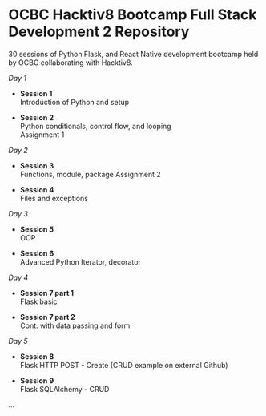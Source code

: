 # OCBC Hacktiv8 Bootcamp Full Stack Development 2 Repository
30 sessions of Python Flask, and React Native development bootcamp held by OCBC collaborating with Hacktiv8.

*Day 1*
- **Session 1**  
Introduction of Python and setup

- **Session 2**  
Python conditionals, control flow, and looping  
Assignment 1

*Day 2*
- **Session 3**  
Functions, module, package
Assignment 2

- **Session 4**  
Files and exceptions

*Day 3*
- **Session 5**  
OOP

- **Session 6**  
Advanced Python
Iterator, decorator

*Day 4*
- **Session 7 part 1**  
Flask basic

- **Session 7 part 2**  
Cont. with data passing and form

*Day 5*
- **Session 8**  
Flask HTTP POST - Create (CRUD example on external Github)

- **Session 9**  
Flask SQLAlchemy - CRUD

...
